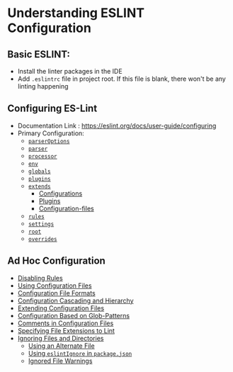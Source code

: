 # Understanding ESLINT Configuration

## Basic ESLINT:
- Install the linter packages in the IDE
- Add `.eslintrc` file in project root.
  If this file is blank, there won't be any linting happening

## Configuring ES-Lint
- Documentation Link : https://eslint.org/docs/user-guide/configuring
- Primary Configuration:
  - [`parserOptions`](https://eslint.org/docs/user-guide/configuring#specifying-parser-options)
  - [`parser`](https://eslint.org/docs/user-guide/configuring#specifying-parser)
  - [`processor`](https://eslint.org/docs/user-guide/configuring#specifying-processor)
  - [`env`](https://eslint.org/docs/user-guide/configuring#specifying-environments)
  - [`globals`](https://eslint.org/docs/user-guide/configuring#specifying-globals)
  - [`plugins`](https://eslint.org/docs/user-guide/configuring#configuring-plugins)
  - [`extends`](https://eslint.org/docs/user-guide/configuring#extending-configuration-files)
    - [Configurations](https://eslint.org/docs/user-guide/configuring#using-a-shareable-configuration-package)
    - [Plugins](https://eslint.org/docs/user-guide/configuring#using-the-configuration-from-a-plugin)
    - [Configuration-files](https://eslint.org/docs/user-guide/configuring#using-a-configuration-file)
  - [`rules`](https://eslint.org/docs/user-guide/configuring#configuring-rules)
  - [`settings`](https://eslint.org/docs/user-guide/configuring#adding-shared-settings)
  - [`root`](https://eslint.org/docs/user-guide/configuring#configuration-cascading-and-hierarchy)
  - [`overrides`](https://eslint.org/docs/user-guide/configuring#configuration-based-on-glob-patterns)

## Ad Hoc Configuration
  - [Disabling Rules](https://eslint.org/docs/user-guide/configuring#disabling-rules-with-inline-comments)
  - [Using Configuration Files](https://eslint.org/docs/user-guide/configuring#using-configuration-files-1)
  - [Configuration File Formats](https://eslint.org/docs/user-guide/configuring#configuration-file-formats)
  - [Configuration Cascading and Hierarchy](https://eslint.org/docs/user-guide/configuring#configuration-cascading-and-hierarchy)
  - [Extending Configuration Files](https://eslint.org/docs/user-guide/configuring#extending-configuration-files)
  - [Configuration Based on Glob-Patterns](https://eslint.org/docs/user-guide/configuring#configuration-based-on-glob-patterns)
  - [Comments in Configuration Files](https://eslint.org/docs/user-guide/configuring#comments-in-configuration-files)
  - [Specifying File Extensions to Lint](https://eslint.org/docs/user-guide/configuring#specifying-file-extensions-to-lint)
  - [Ignoring Files and Directories](https://eslint.org/docs/user-guide/configuring#ignoring-files-and-directories)
    - [Using an Alternate File](https://eslint.org/docs/user-guide/configuring#using-an-alternate-file)
    - [Using `eslintIgnore` in `package.json`](https://eslint.org/docs/user-guide/configuring#using-eslintignore-in-packagejson)
    - [Ignored File Warnings](https://eslint.org/docs/user-guide/configuring#ignored-file-warnings)
